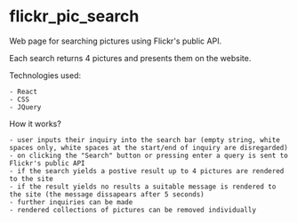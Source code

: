 # flickr_pic_search

Web page for searching pictures using Flickr's public API.

Each search returns 4 pictures and presents them on the website.

Technologies used:

    - React
    - CSS
    - JQuery

How it works?

    - user inputs their inquiry into the search bar (empty string, white spaces only, white spaces at the start/end of inquiry are disregarded)
    - on clicking the "Search" button or pressing enter a query is sent to Flickr's public API 
    - if the search yields a postive result up to 4 pictures are rendered to the site
    - if the result yields no results a suitable message is rendered to the site (the message dissapears after 5 seconds)
    - further inquiries can be made
    - rendered collections of pictures can be removed individually




